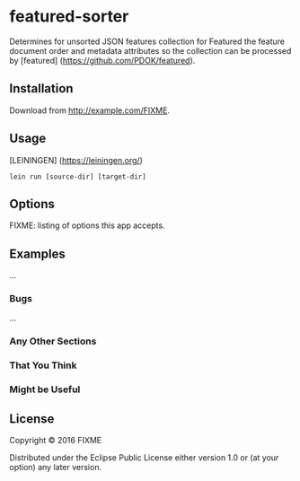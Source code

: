 # featured-sorter

Determines for unsorted JSON features collection for Featured the feature document order and metadata attributes so the collection can be processed by [featured] (https://github.com/PDOK/featured).

## Installation

Download from http://example.com/FIXME.

## Usage

[LEININGEN] (https://leiningen.org/)
    
    lein run [source-dir] [target-dir]


## Options

FIXME: listing of options this app accepts.

## Examples

...

### Bugs

...

### Any Other Sections
### That You Think
### Might be Useful

## License

Copyright © 2016 FIXME

Distributed under the Eclipse Public License either version 1.0 or (at
your option) any later version.
